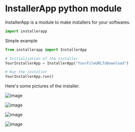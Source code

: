 # InstallerApp python module

InstallerApp is a module to make installers for your softwares.
```python
import installerapp
```

Simple example
```python
from installerapp import InstallerApp

# Initialization of the installer
YourInstallerApp = InstallerApp("YourFileURLToDownload")

# Run the installer
YourInstallerApp.run()
```

Here's some pictures of the installer.

![image](https://user-images.githubusercontent.com/69415374/119158062-19ef5080-ba56-11eb-82b0-ae06c84878f9.png)

![image](https://user-images.githubusercontent.com/69415374/119157940-fa582800-ba55-11eb-9147-7374062f6c59.png)

![image](https://user-images.githubusercontent.com/69415374/119157986-05ab5380-ba56-11eb-8e25-6c754244c739.png)

![image](https://user-images.githubusercontent.com/69415374/119158036-122fac00-ba56-11eb-89db-f46a7a8525a8.png)


